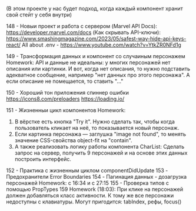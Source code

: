 (В этом проекте у нас будет подход, когда каждый компонент хранит свой стейт у себя внутри)

148 - Новыи проект и работа с сервером
(Marvel API Docs): https://developer.marvel.com/docs
(Как скрывать API-ключи): https://www.smashingmagazine.com/2023/05/safest-way-hide-api-keys-react/
All about .env - https://www.youtube.com/watch?v=YtkZR0NFd1g

149 - Трансформация данных и компонент со случаиным персонажем
Homework: API и данные не идеальны: у многих персонажей нет описания или картинки. И вот, когда нет описания, то нужно подставить адекватное сообщение, например "нет данных про этого персонажа". А если описание не помещается, то ставить "..."

150 - Хороший тон приложения спиннер ошибки
https://icons8.com/preloaders
https://loading.io/

151 - Жизненныи цикл компонентов
Homework:

1. В вёрстке есть кнопка "Try it". Нужно сделать так, чтобы когда пользователь кликает на неё, то показывается новый персонаж.
2. Если картинка персонажа — заглушка "image not found", то менять значение CSS-свойства object-fit на "contain".
3. А также реализовать логику работы компонента CharList: Сделать запрос на сервер, получить 9 персонажей и на основе этих данных построить интерфейс.

152 - Практика с жизненным циклом componentDidUpdate
153 - Предохранители Error Boundaries
154 - Пагинация данных - дозагрузка персонажей
Homework: с 16:34 и с 27:15
155 - Проверка типов с помощью PropTypes
159 Homework (18:03): При клике на персонажей должен добавляться класс активности. К тому же все персонажи недоступны с клавиатуры. Могут пригодится: tabIndex, рефы, focus()